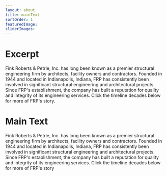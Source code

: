 ```yaml
---
layout: about
title: mainText
sortOrder: 1
featuredImage: 
sliderImages:
---
```

# Excerpt
Fink Roberts & Petrie, Inc.  has long been known as a premier structural engineering firm by architects, facility owners and contractors.  Founded in 1944 and located in Indianapolis, Indiana, FRP has consistently been involved in significant structural engineering and architectural projects. Since FRP's establishment, the company has built a reputation for quality and integrity of its engineering services. Click the timeline decades below for more of FRP\'s story.

# Main Text
Fink Roberts & Petrie, Inc.  has long been known as a premier structural engineering firm by architects, facility owners and contractors.  Founded in 1944 and located in Indianapolis, Indiana, FRP has consistently been involved in significant structural engineering and architectural projects. Since FRP's establishment, the company has built a reputation for quality and integrity of its engineering services. Click the timeline decades below for more of FRP\'s story































































